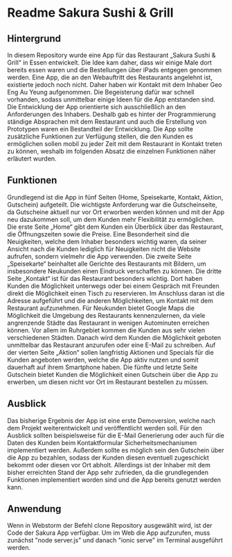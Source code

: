 <h1>Readme Sakura Sushi & Grill</h1>

<h2>Hintergrund</h2>
In diesem Repository wurde eine App für das Restaurant „Sakura Sushi & Grill“ in Essen entwickelt. Die Idee kam daher, dass wir einige Male dort bereits essen waren und die Bestellungen über iPads entgegen genommen werden. Eine App, die an den Webauftritt des Restaurants angelehnt ist, existierte jedoch noch nicht. Daher haben wir Kontakt mit dem Inhaber Geo Eng Au Yeung aufgenommen. Die Begeisterung dafür war schnell vorhanden, sodass unmittelbar einige Ideen für die App entstanden sind. Die Entwicklung der App orientierte sich ausschließlich an den Anforderungen des Inhabers. Deshalb gab es hinter der Programmierung ständige Absprachen mit dem Restaurant und auch die Erstellung von Prototypen waren ein Bestandteil der Entwicklung. Die App sollte zusätzliche Funktionen zur Verfügung stellen, die den Kunden es ermöglichen sollen mobil zu jeder Zeit mit dem Restaurant in Kontakt treten zu können, weshalb im folgenden Absatz die einzelnen Funktionen näher erläutert wurden.

<h2>Funktionen</h2>
Grundlegend ist die App in fünf Seiten (Home, Speisekarte, Kontakt, Aktion, Gutschein) aufgeteilt. Die wichtigste Anforderung war die Gutscheinseite, da Gutscheine aktuell nur vor Ort erworben werden können und mit der App neu dazukommen soll, um dem Kunden mehr Flexibilität zu ermöglichen. Die erste Seite „Home“ gibt dem Kunden ein Überblick über das Restaurant, die Öffnungszeiten sowie die Preise. Eine Besonderheit sind die Neuigkeiten, welche dem Inhaber besonders wichtig waren, da seiner Ansicht nach die Kunden lediglich für Neuigkeiten nicht die Website aufrufen, sondern vielmehr die App verwenden. Die zweite Seite „Speisekarte“ beinhaltet alle Gerichte des Restaurants mit Bildern, um insbesondere Neukunden einen Eindruck verschaffen zu können. Die dritte Seite „Kontakt“ ist für das Restaurant besonders wichtig. Dort haben Kunden die Möglichkeit unterwegs oder bei einem Gespräch mit Freunden direkt die Möglichkeit einen Tisch zu reservieren. Im Anschluss daran ist die Adresse aufgeführt und die anderen Möglichkeiten, um Kontakt mit dem Restaurant aufzunehmen. Für Neukunden bietet Google Maps die Möglichkeit die Umgebung des Restaurants kennenzulernen, da viele angrenzende Städte das Restaurant in wenigen Autominuten erreichen können. Vor allem im Ruhrgebiet kommen die Kunden aus sehr vielen verschiedenen Städten. Danach wird dem Kunden die Möglichkeit geboten unmittelbar das Restaurant anzurufen oder eine E-Mail zu schreiben. Auf der vierten Seite „Aktion“ sollen langfristig Aktionen und Specials für die Kunden angeboten werden, welche die App aktiv nutzen und somit dauerhaft auf ihrem Smartphone haben. Die fünfte und letzte Seite Gutschein bietet Kunden die Möglichkeit einen Gutschein über die App zu erwerben, um diesen nicht vor Ort im Restaurant bestellen zu müssen.

<h2>Ausblick</h2>
Das bisherige Ergebnis der App ist eine erste Demoversion, welche nach dem Projekt weiterentwickelt und veröffentlicht werden soll. Für den Ausblick sollten beispielsweise für die E-Mail Generierung oder auch für die Daten des Kunden beim Kontaktformular Sicherheitsmechanismen implementiert werden. Außerdem sollte es möglich sein den Gutschein über die App zu bezahlen, sodass der Kunden diesen eventuell zugeschickt bekommt oder diesen vor Ort abholt. Allerdings ist der Inhaber mit dem bisher erreichten Stand der App sehr zufrieden, da die grundlegenden Funktionen implementiert worden sind und die App bereits genutzt werden kann.

<h2>Anwendung</h2>
Wenn in Webstorm der Befehl clone Repository ausgewählt wird, ist der Code der Sakura App verfügbar. Um im Web die App aufzurufen, muss zunächst "node server.js" und danach "ionic serve" im Terminal ausgeführt werden.
